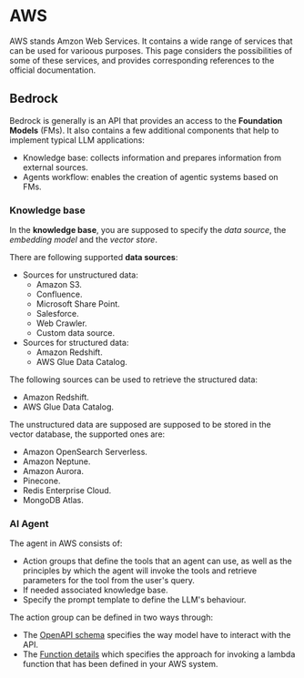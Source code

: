 # AWS

AWS stands Amzon Web Services. It contains a wide range of services that can be used for varioous purposes. This page considers the possibilities of some of these services, and provides corresponding references to the official documentation.

## Bedrock

Bedrock is generally is an API that provides an access to the **Foundation Models** (FMs). It also contains a few additional components that help to implement typical LLM applications:

- Knowledge base: collects information and prepares information from external sources.
- Agents workflow: enables the creation of agentic systems based on FMs.

### Knowledge base

In the **knowledge base**, you are supposed to specify the *data source*, the *embedding model* and the *vector store*.

There are following supported **data sources**:

- Sources for unstructured data:
    - Amazon S3.
    - Confluence.
    - Microsoft Share Point.
    - Salesforce.
    - Web Crawler.
    - Custom data source.
- Sources for structured data:
    - Amazon Redshift.
    - AWS Glue Data Catalog.

The following sources can be used to retrieve the structured data:

- Amazon Redshift.
- AWS Glue Data Catalog.

The unstructured data are supposed are supposed to be stored in the vector database, the supported ones are:

- Amazon OpenSearch Serverless.
- Amazon Neptune.
- Amazon Aurora.
- Pinecone.
- Redis Enterprise Cloud.
- MongoDB Atlas.

### AI Agent

The agent in AWS consists of:

- Action groups that define the tools that an agent can use, as well as the principles by which the agent will invoke the tools and retrieve parameters for the tool from the user's query.
- If needed associated knowledge base.
- Specify the prompt template to define the LLM's behaviour.

The action group can be defined in two ways through:

- The [OpenAPI schema](https://docs.aws.amazon.com/bedrock/latest/userguide/agents-api-schema.html) specifies the way model have to interact with the API.
- The [Function details](https://docs.aws.amazon.com/bedrock/latest/userguide/agents-action-function.html) which specifies the approach for invoking a lambda function that has been defined in your AWS system.
